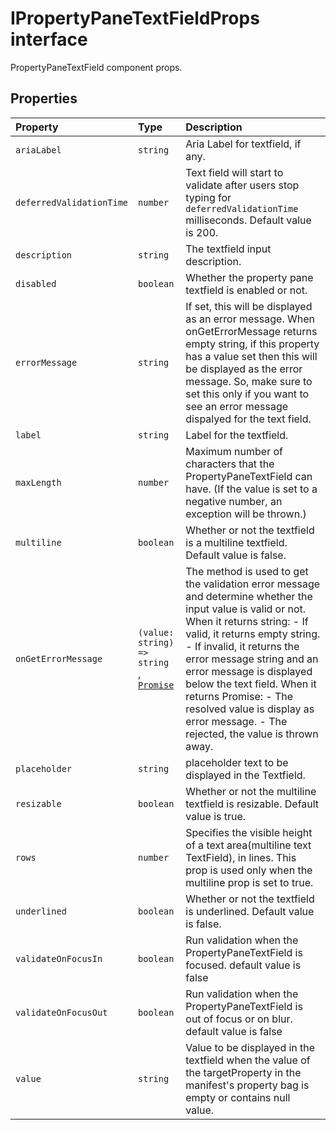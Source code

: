 # IPropertyPaneTextFieldProps interface







PropertyPaneTextField component props.




## Properties

| Property	   | Type	| Description|
|:-------------|:-------|:-----------|
|`ariaLabel`      | `string` | Aria Label for textfield, if any. |
|`deferredValidationTime`      | `number` | Text field will start to validate after users stop typing for `deferredValidationTime` milliseconds. Default value is 200. |
|`description`      | `string` | The textfield input description. |
|`disabled`      | `boolean` | Whether the property pane textfield is enabled or not. |
|`errorMessage`      | `string` | If set, this will be displayed as an error message. When onGetErrorMessage returns empty string, if this property has a value set then this will be displayed as the error message. So, make sure to set this only if you want to see an error message dispalyed for the text field. |
|`label`      | `string` | Label for the textfield. |
|`maxLength`      | `number` | Maximum number of characters that the PropertyPaneTextField can have. (If the value is set to a negative number, an exception will be thrown.) |
|`multiline`      | `boolean` | Whether or not the textfield is a multiline textfield. Default value is false. |
|`onGetErrorMessage`      | `(value: string) => string `, [`Promise`](../../web-apis/class/promise.md)<string> | The method is used to get the validation error message and determine whether the input value is valid or not. When it returns string: - If valid, it returns empty string. - If invalid, it returns the error message string and an error message is displayed below the text field. When it returns Promise<string>: - The resolved value is display as error message. - The rejected, the value is thrown away. |
|`placeholder`      | `string` | placeholder text to be displayed in the Textfield. |
|`resizable`      | `boolean` | Whether or not the multiline textfield is resizable. Default value is true. |
|`rows`      | `number` | Specifies the visible height of a text area(multiline text TextField), in lines. This prop is used only when the multiline prop is set to true. |
|`underlined`      | `boolean` | Whether or not the textfield is underlined. Default value is false. |
|`validateOnFocusIn`      | `boolean` | Run validation when the PropertyPaneTextField is focused. default value is false |
|`validateOnFocusOut`      | `boolean` | Run validation when the PropertyPaneTextField is out of focus or on blur. default value is false |
|`value`      | `string` | Value to be displayed in the textfield when the value of the targetProperty in the manifest's property bag is empty or contains null value. |






